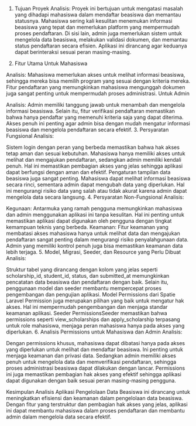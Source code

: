 1. Tujuan Proyek
Analisis:
Proyek ini bertujuan untuk mengatasi masalah yang dihadapi mahasiswa dalam mendaftar beasiswa dan memantau statusnya. Mahasiswa sering kali kesulitan menemukan informasi beasiswa yang tepat dan memerlukan platform yang mempermudah proses pendaftaran. Di sisi lain, admin juga memerlukan sistem untuk mengelola data beasiswa, melakukan validasi dokumen, dan memantau status pendaftaran secara efisien. Aplikasi ini dirancang agar keduanya dapat berinteraksi sesuai peran masing-masing.

2. Fitur Utama
Untuk Mahasiswa

Analisis: Mahasiswa memerlukan akses untuk melihat informasi beasiswa, sehingga mereka bisa memilih program yang sesuai dengan kriteria mereka. Fitur pendaftaran yang memungkinkan mahasiswa mengunggah dokumen juga sangat penting untuk mempermudah proses administrasi.
Untuk Admin

Analisis: Admin memiliki tanggung jawab untuk menambah dan mengelola informasi beasiswa. Selain itu, fitur verifikasi pendaftaran memastikan bahwa hanya pendaftar yang memenuhi kriteria saja yang dapat diterima. Akses penuh ini penting agar admin bisa dengan mudah mengatur informasi beasiswa dan mengelola pendaftaran secara efektif.
3. Persyaratan Fungsional
Analisis:

Sistem login dengan peran yang berbeda memastikan bahwa hak akses tetap aman dan sesuai kebutuhan. Mahasiswa hanya memiliki akses untuk melihat dan mengajukan pendaftaran, sedangkan admin memiliki kendali penuh. Hal ini memastikan pembagian akses yang jelas sehingga aplikasi dapat berfungsi dengan aman dan efektif.
Pengaturan tampilan data beasiswa juga sangat penting. Mahasiswa dapat melihat informasi beasiswa secara rinci, sementara admin dapat mengubah data yang diperlukan. Hal ini mengurangi risiko data yang salah atau tidak akurat karena admin dapat mengelola data secara langsung.
4. Persyaratan Non-Fungsional
Analisis:

Kegunaan: Antarmuka yang ramah pengguna memungkinkan mahasiswa dan admin menggunakan aplikasi ini tanpa kesulitan. Hal ini penting untuk memastikan aplikasi dapat digunakan oleh pengguna dengan tingkat kemampuan teknis yang berbeda.
Keamanan: Fitur keamanan yang membatasi akses mahasiswa hanya untuk melihat data dan mengajukan pendaftaran sangat penting dalam mengurangi risiko penyalahgunaan data. Admin yang memiliki kontrol penuh juga bisa memastikan keamanan data lebih terjaga.
5. Model, Migrasi, Seeder, dan Resource yang Perlu Dibuat
Analisis:

Struktur tabel yang dirancang dengan kolom yang jelas seperti scholarship_id, student_id, status, dan submitted_at memungkinkan pencatatan data beasiswa dan pendaftaran dengan baik. Selain itu, penggunaan model dan seeder membantu mempercepat proses pengembangan dan pengujian aplikasi.
Model Permissions dari Spatie Laravel Permission juga merupakan pilihan yang baik untuk mengatur hak akses. Hal ini mempermudah pengembangan dan menjaga standar keamanan aplikasi. Seeder PermissionsSeeder memastikan bahwa permissions seperti view_scholarships dan apply_scholarship terpasang untuk role mahasiswa, menjaga peran mahasiswa hanya pada akses yang diperlukan.
6. Analisis Permissions untuk Mahasiswa dan Admin
Analisis:

Dengan permissions khusus, mahasiswa dapat dibatasi hanya pada akses yang diperlukan untuk melihat dan mendaftar beasiswa. Ini penting untuk menjaga keamanan dan privasi data. Sedangkan admin memiliki akses penuh untuk mengelola data dan memverifikasi pendaftaran, sehingga proses administrasi beasiswa dapat dilakukan dengan lancar.
Permissions ini juga memastikan pembagian hak akses yang efektif sehingga aplikasi dapat digunakan dengan baik sesuai peran masing-masing pengguna.

Kesimpulan Analisis
Aplikasi Pengelolaan Data Beasiswa ini dirancang untuk meningkatkan efisiensi dan keamanan dalam pengelolaan data beasiswa. Dengan fitur yang terstruktur dan pembagian hak akses yang jelas, aplikasi ini dapat membantu mahasiswa dalam proses pendaftaran dan membantu admin dalam mengelola data secara efektif.